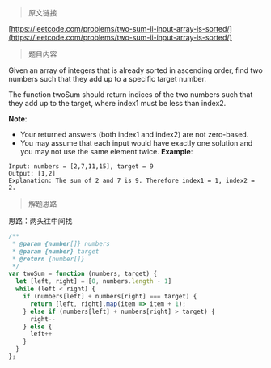 > 原文链接

[https://leetcode.com/problems/two-sum-ii-input-array-is-sorted/](https://leetcode.com/problems/two-sum-ii-input-array-is-sorted/)
> 题目内容

Given an array of integers that is already sorted in ascending order, find two numbers such that they add up to a specific target number.

The function twoSum should return indices of the two numbers such that they add up to the target, where index1 must be less than index2.

**Note**:

- Your returned answers (both index1 and index2) are not zero-based.
- You may assume that each input would have exactly one solution and you may not use the same element twice.
**Example**:
```
Input: numbers = [2,7,11,15], target = 9
Output: [1,2]
Explanation: The sum of 2 and 7 is 9. Therefore index1 = 1, index2 = 2.
```
> 解题思路

思路：两头往中间找

```js
/**
 * @param {number[]} numbers
 * @param {number} target
 * @return {number[]}
 */
var twoSum = function (numbers, target) {
  let [left, right] = [0, numbers.length - 1]
  while (left < right) {
    if (numbers[left] + numbers[right] === target) {
      return [left, right].map(item => item + 1);
    } else if (numbers[left] + numbers[right] > target) {
      right--
    } else {
      left++
    }
  }
};
```